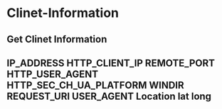 # Clinet-Information
Get Clinet Information
---------------------------
IP_ADDRESS
HTTP_CLIENT_IP
REMOTE_PORT
HTTP_USER_AGENT
HTTP_SEC_CH_UA_PLATFORM
WINDIR
REQUEST_URI
USER_AGENT
Location lat long
---------------------------
